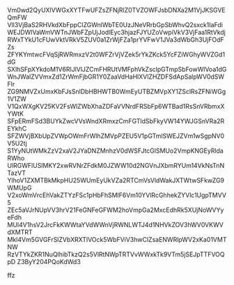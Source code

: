 Vm0wd2QyUXlVWGxXYTFwUFZsZFNjRlZ0TVZOWFJsbDNXa2M1VjJKSGVEQmFW
Vll3VjBaS2RHVkdXbFppClZGWnlWbTE0UzJNeVRrbGpSbWhvQ2sxck1IaFdi
WEJDWlVaWmVWTnJWbFZpUjJodlEyc3hjazFJYUZoVwpiVkV3VjFaa1RtVkdj
RWxTYkU1cFUwVktVRkV5ZUV0a1ZrWjFZa1prYVFwV1JVa3dWbGh3UjFOdFZs
ZFYKYmtwcFVqSjRWRmxzV2t0WFZrVjVZek5rYkZKck5YcFZiWGhyWVZGd1dG
SXlhSFpXYkdoM1V6RlJlVlJZCmFHRUtVMFphVkZsclpGTmpSbFowWlVoa1dG
WnJWalZVVmxZd1ZrWmFjbGR1Y0ZaaVdHaHlXVlZHZDFSdApSalpWV0dSWFlr
ZG9NMVZxUmxKbFJsSnlDbHBHWTB0WmEyUTBZMVpXY1ZSclRsZFNiWGg1V1ZW
V1QxWXgKV25KV2FsWlZWbXhaZDFaVVNrdFRSbFp6WTBad1RsSnVRbmxXYWtK
SFpERmFSd3BUYkZwcVVsWndXRmxzCmFGTldSbFkyVW14YWJGSnVRa2REYkhC
SFZWVjBXbUpZVWpOWmFrWlhZMVpPZEU5V1pGTmlSWEJZVm1wSgpNV0V5U2tj
S1YyNUtWMkZzV2xaV2JYaDNZMnhzV0dWSFJtcGlSMUo2VmpKNGEyRldaRWho
UlRGWFlUSlMKY2xwRVNrZFdkM0JZWW10d2NGVnJXbmRYUm14VkNsTnNTazVT
YlhoV1ZXMTBkMkpHU25WUmEyUkVZa2RTCmVsVldWakJXTWtwSFkwZG9WMUpG
V2xoWmVrcEhVakZTYzFSc1pHbFhSMlF6Vm10YVlRcGhhekZYVlc1UgpTMVV5
ZEc5aVJrNUpVV3hrV21FeGNFeGFWM2hoVmpGa2MxcEdhRk5XUjNoWVYyeFdh
MUl4V1hsV2JrcFkKWWtaYVdWWnVjRWNLWTJ4d1NHVkZOV3hWV0VKWVdXMTRT
Mkl4Vm5GVGFrSlZVbXRXTlVOck5WbFViV3hwClZsaENWRlpWV2xKa01VMTNW
RzVTYkZKR1NuQlhibTkzQ2s5VlRtNWpTRTVvWWxkTk9VTm5jSEJpTTFVOQpD
Z3ByY204PQoKdWd3

ffz